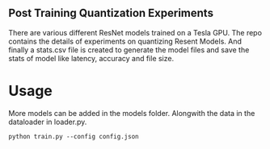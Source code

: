 ## Post Training Quantization Experiments

There are various different ResNet models trained on a Tesla GPU. The repo contains the details of experiments on quantizing Resent Models. And finally a stats.csv file is created to generate the model files and save the stats of model like latency, accuracy and file size. 


# Usage
More models can be added in the models folder. Alongwith the data in the  dataloader in loader.py. 

`python train.py --config config.json`